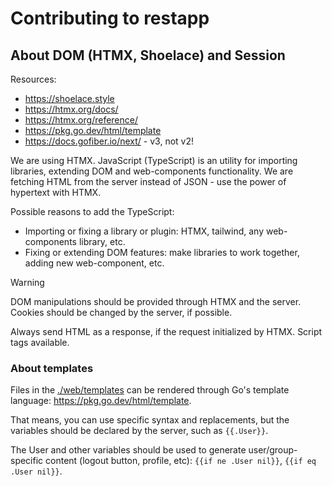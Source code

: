 # Contributing to restapp

## About DOM (HTMX, Shoelace) and Session

Resources:

- <https://shoelace.style>
- <https://htmx.org/docs/>
- <https://htmx.org/reference/>
- <https://pkg.go.dev/html/template>
- <https://docs.gofiber.io/next/> - v3, not v2!

We are using HTMX. JavaScript (TypeScript) is an utility for importing
libraries, extending DOM and web-components functionality. We are fetching HTML from the server instead of JSON - use the power of hypertext with HTMX.

Possible reasons to add the TypeScript:

- Importing or fixing a library or plugin: HTMX, tailwind, any web-components library,
  etc.
- Fixing or extending DOM features: make libraries to work together, adding new
  web-component, etc.

> [!WARNING]
> DOM manipulations should be provided through HTMX and the server. Cookies
> should be changed by the server, if possible.
>
> Always send HTML as a response, if the request initialized by HTMX. Script
> tags available.

### About templates

Files in the [./web/templates](./web/templates) can be rendered through Go's template language: <https://pkg.go.dev/html/template>.

That means, you can use specific syntax and replacements, but the variables
should be declared by the server, such as `{{.User}}`.

The User and other variables should be used to generate user/group-specific content (logout
button, profile, etc): `{{if ne .User nil}}`, `{{if eq .User nil}}`.
